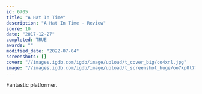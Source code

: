 ```yaml
---
id: 6705
title: "A Hat In Time"
description: "A Hat In Time - Review"
score: 10
date: "2017-12-27"
completed: TRUE
awards: ""
modified_date: "2022-07-04"
screenshots: []
cover: "//images.igdb.com/igdb/image/upload/t_cover_big/co4xnl.jpg"
image: "//images.igdb.com/igdb/image/upload/t_screenshot_huge/oo7kp0l7meyqme68shm2.jpg"
---
```

Fantastic platformer.